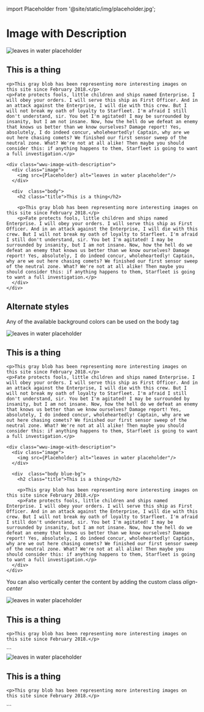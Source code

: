 import Placeholder from '@site/static/img/placeholder.jpg';

# Image with Description
<div className="wwu-image-with-description">
  <div className="image">
    <img src={Placeholder} alt="leaves in water placeholder"/>    
  </div>
  
  <div  className="body">    
    <h2 className="title">This is a thing</h2>    
    
    <p>This gray blob has been representing more interesting images on this site since February 2018.</p>
    <p>Fate protects fools, little children and ships named Enterprise. I will obey your orders. I will serve this ship as First Officer. And in an attack against the Enterprise, I will die with this crew. But I will not break my oath of loyalty to Starfleet. I'm afraid I still don't understand, sir. You bet I'm agitated! I may be surrounded by insanity, but I am not insane. Now, how the hell do we defeat an enemy that knows us better than we know ourselves? Damage report! Yes, absolutely, I do indeed concur, wholeheartedly! Captain, why are we out here chasing comets? We finished our first sensor sweep of the neutral zone. What? We're not at all alike! Then maybe you should consider this: if anything happens to them, Starfleet is going to want a full investigation.</p>    
  </div>  
</div>

```
<div class="wwu-image-with-description">
  <div class="image">
    <img src={Placeholder} alt="leaves in water placeholder"/>    
  </div>
  
  <div  class="body">    
    <h2 class="title">This is a thing</h2>    
    
    <p>This gray blob has been representing more interesting images on this site since February 2018.</p>
    <p>Fate protects fools, little children and ships named Enterprise. I will obey your orders. I will serve this ship as First Officer. And in an attack against the Enterprise, I will die with this crew. But I will not break my oath of loyalty to Starfleet. I'm afraid I still don't understand, sir. You bet I'm agitated! I may be surrounded by insanity, but I am not insane. Now, how the hell do we defeat an enemy that knows us better than we know ourselves? Damage report! Yes, absolutely, I do indeed concur, wholeheartedly! Captain, why are we out here chasing comets? We finished our first sensor sweep of the neutral zone. What? We're not at all alike! Then maybe you should consider this: if anything happens to them, Starfleet is going to want a full investigation.</p>    
  </div>  
</div>
```

## Alternate styles
Any of the available background colors can be used on the body tag

<div className="wwu-image-with-description">
  <div className="image">
    <img src={Placeholder} alt="leaves in water placeholder"/>    
  </div>
  
  <div  className="body blue-bg">    
    <h2 className="title">This is a thing</h2>    
    
    <p>This gray blob has been representing more interesting images on this site since February 2018.</p>
    <p>Fate protects fools, little children and ships named Enterprise. I will obey your orders. I will serve this ship as First Officer. And in an attack against the Enterprise, I will die with this crew. But I will not break my oath of loyalty to Starfleet. I'm afraid I still don't understand, sir. You bet I'm agitated! I may be surrounded by insanity, but I am not insane. Now, how the hell do we defeat an enemy that knows us better than we know ourselves? Damage report! Yes, absolutely, I do indeed concur, wholeheartedly! Captain, why are we out here chasing comets? We finished our first sensor sweep of the neutral zone. What? We're not at all alike! Then maybe you should consider this: if anything happens to them, Starfleet is going to want a full investigation.</p>    
  </div>  
</div>

```
<div class="wwu-image-with-description">
  <div class="image">
    <img src={Placeholder} alt="leaves in water placeholder"/>    
  </div>
  
  <div  class="body blue-bg">    
    <h2 class="title">This is a thing</h2>    
    
    <p>This gray blob has been representing more interesting images on this site since February 2018.</p>
    <p>Fate protects fools, little children and ships named Enterprise. I will obey your orders. I will serve this ship as First Officer. And in an attack against the Enterprise, I will die with this crew. But I will not break my oath of loyalty to Starfleet. I'm afraid I still don't understand, sir. You bet I'm agitated! I may be surrounded by insanity, but I am not insane. Now, how the hell do we defeat an enemy that knows us better than we know ourselves? Damage report! Yes, absolutely, I do indeed concur, wholeheartedly! Captain, why are we out here chasing comets? We finished our first sensor sweep of the neutral zone. What? We're not at all alike! Then maybe you should consider this: if anything happens to them, Starfleet is going to want a full investigation.</p>    
  </div>  
</div>
```

You can also vertically center the content by adding the custom class *align-center*

<div className="wwu-image-with-description align-center">
  <div className="image">
    <img src={Placeholder} alt="leaves in water placeholder"/>    
  </div>
  
  <div  className="body">    
    <h2 className="title">This is a thing</h2>    
    
    <p>This gray blob has been representing more interesting images on this site since February 2018.</p>
  </div>
</div>
```
<div class="wwu-image-with-description align-center">
  <div class="image">
    <img src={Placeholder} alt="leaves in water placeholder"/>    
  </div>
  
  <div  class="body">    
    <h2 class="title">This is a thing</h2>    
    
    <p>This gray blob has been representing more interesting images on this site since February 2018.</p>
  </div>
</div>
```
